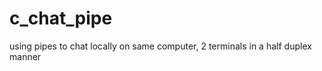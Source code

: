 c_chat_pipe
===========

using pipes to chat locally on same computer, 2 terminals in a half duplex manner
